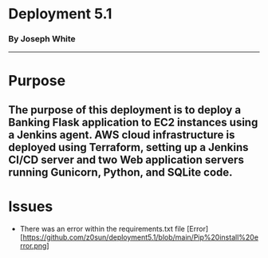 # Deployment 5.1
### By Joseph White
---

# Purpose

The purpose of this deployment is to deploy a Banking Flask application to EC2 instances using a Jenkins agent. AWS cloud infrastructure is deployed using Terraform, setting up a Jenkins CI/CD server and two Web application servers running Gunicorn, Python, and SQLite code.
---

# Issues

* There was an error within the requirements.txt file [Error][https://github.com/z0sun/deployment5.1/blob/main/Pip%20install%20error.png]



